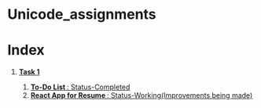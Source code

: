 # Unicode_assignments
<h1>Index</h1>
<ol>
	<li>
		<strong><u>Task 1<u></strong>
		<ol> 
			<li><b>To-Do List </b>: Status-Completed</li>
			<li><b>React App for Resume </b>: Status-Working(Improvements being made)</li>
		</ol>
	</li>
</ol>